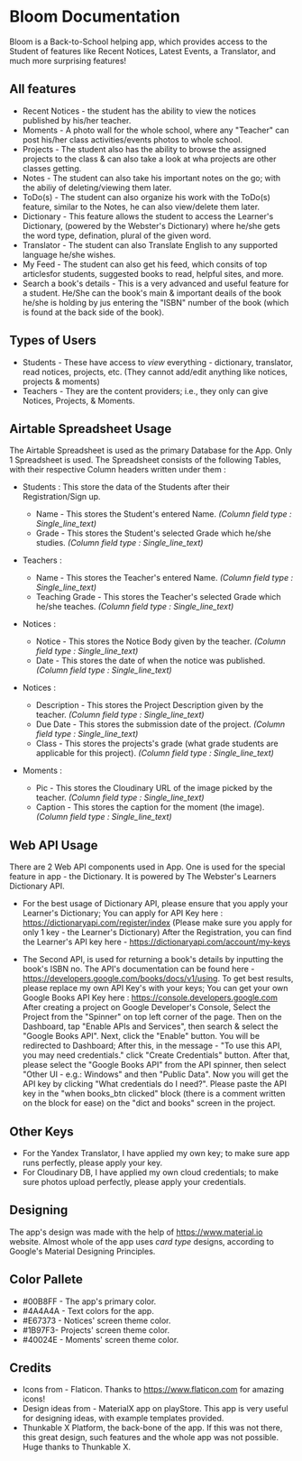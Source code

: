 # Bloom Documentation
Bloom is a Back-to-School helping app, which provides access to the Student of features like Recent Notices, Latest Events, a Translator, and much more surprising features!

## All features
* Recent Notices - the student has the ability to view the notices published by his/her teacher.
* Moments - A photo wall for the whole school, where any "Teacher" can post his/her class activities/events photos to whole school.
* Projects - The student also has the ability to browse the assigned projects to the class & can also take a look at wha projects are other classes getting.
* Notes - The student can also take his important notes on the go; with the abiliy of deleting/viewing them later.
* ToDo(s) - The student can also organize his work with the ToDo(s) feature, similar to the Notes, he can also view/delete them later.
* Dictionary - This feature allows the student to access the Learner's Dictionary, (powered by the Webster's Dictionary) where he/she gets the word type, defination, plural of the given word.
* Translator - The student can also Translate English to any supported language he/she wishes.
* My Feed - The student can also get his feed, which consits of top articlesfor students, suggested books to read, helpful sites, and more.
* Search a book's details - This is a very advanced and useful feature for a student. He/She can the book's main & important deails of the book he/she is holding by jus entering the "ISBN" number of the book (which is found at the back side of the book).

## Types of Users
* Students - These have access to *view* everything - dictionary, translator, read notices, projects, etc. (They cannot add/edit anything like notices, projects & moments)
* Teachers - They are the content providers; i.e., they only can give Notices, Projects, & Moments.

## Airtable Spreadsheet Usage
The Airtable Spreadsheet is used as the primary Database for the App. Only 1 Spreadsheet is used.
The Spreadsheet consists of the following Tables, with their respective Column headers written under them : 
- Students : This store the data of the Students after their Registration/Sign up.
  * Name - This stores the Student's entered Name. *(Column field type : Single_line_text)*
  * Grade - This stores the Student's selected Grade which he/she studies. *(Column field type : Single_line_text)*
  
- Teachers : 
  * Name - This stores the Teacher's entered Name. *(Column field type : Single_line_text)*
  * Teaching Grade - This stores the Teacher's selected Grade which he/she teaches. *(Column field type : Single_line_text)*
  
- Notices : 
  * Notice - This stores the Notice Body given by the teacher. *(Column field type : Single_line_text)*
  * Date - This stores the date of when the notice was published. *(Column field type : Single_line_text)*
  
- Notices : 
  * Description - This stores the Project Description given by the teacher. *(Column field type : Single_line_text)*
  * Due Date - This stores the submission date of the project. *(Column field type : Single_line_text)*
  * Class - This stores the projects's grade (what grade students are applicable for this project). *(Column field type : Single_line_text)*
  
- Moments : 
  * Pic - This stores the Cloudinary URL of the image picked by the teacher. *(Column field type : Single_line_text)*
  * Caption - This stores the caption for the moment (the image). *(Column field type : Single_line_text)*

## Web API Usage
There are 2 Web API components used in App. One is used for the special feature in app - the Dictionary. It is powered by The Webster's Learners Dictionary API.
* For the best usage of Dictionary API, please ensure that you apply your Learner's Dictionary; You can apply for API Key here : https://dictionaryapi.com/register/index
(Please make sure you apply for only 1 key - the Learner's Dictionary)
After the Registration, you can find the Learner's API key here - https://dictionaryapi.com/account/my-keys

* The Second API, is used for returning a book's details by inputting the book's ISBN no. The API's documentation can be found here - https://developers.google.com/books/docs/v1/using.
To get best results, please replace my own API Key's with your keys; You can get your own Google Books API Key here : https://console.developers.google.com
After creating a project on Google Developer's Console, Select the Project from the "Spinner" on top left corner of the page. Then on the Dashboard, tap "Enable APIs and Services", then search & select the "Google Books API".
Next, click the "Enable" button. You will be redirected to Dashboard; After this, in the message - "To use this API, you may need credentials." click "Create Credentials" button.
After that, please select the "Google Books API" from the API spinner, then select "Other UI - e.g.: Windows" and then "Public Data".
Now you will get the API key by clicking "What credentials do I need?". Please paste the API key in the "when books_btn clicked" block (there is a comment written on the block for ease) on the "dict and books" screen in the project.
## Other Keys
* For the Yandex Translator, I have applied my own key; to make sure app runs perfectly, please apply your key.
* For Cloudinary DB, I have applied my own cloud credentials; to make sure photos upload perfectly, please apply your credentials.

## Designing
The app's design was made with the help of https://www.material.io website. Almost whole of the app uses *card type* designs, according to Google's Material Designing Principles.

## Color Pallete
* #00B8FF - The app's primary color.
* #4A4A4A - Text colors for the app.
* #E67373 - Notices' screen theme color.
* #1B97F3- Projects' screen theme color.
* #40024E - Moments' screen theme color.

## Credits
* Icons from - Flaticon. Thanks to https://www.flaticon.com for amazing icons!
* Design ideas from - MaterialX app on playStore. This app is very useful for designing ideas, with example templates provided.
* Thunkable X Platform, the back-bone of the app. If this was not there, this great design, such features and the whole app was not possible. Huge thanks to Thunkable X.
